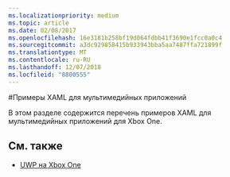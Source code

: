 ```yaml
---
ms.localizationpriority: medium
ms.topic: article
ms.date: 02/08/2017
ms.openlocfilehash: 16e3181b258bf19d064fdbb41f3690e1fcc0a0c4
ms.sourcegitcommit: a3dc929858415b933943bba5aa7487ffa721899f
ms.translationtype: MT
ms.contentlocale: ru-RU
ms.lasthandoff: 12/07/2018
ms.locfileid: "8800555"
---
```

#<a name="xaml-samples-for-media-apps"></a>Примеры XAML для мультимедийных приложений

В этом разделе содержится перечень примеров XAML для мультимедийных приложений для Xbox One.

## <a name="see-also"></a>См. также
- [UWP на Xbox One](index.md)
